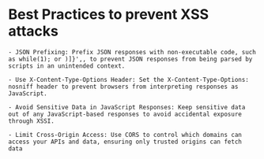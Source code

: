 # Best Practices to prevent XSS attacks

    - JSON Prefixing: Prefix JSON responses with non-executable code, such as while(1); or )]}',, to prevent JSON responses from being parsed by scripts in an unintended context.

    - Use X-Content-Type-Options Header: Set the X-Content-Type-Options: nosniff header to prevent browsers from interpreting responses as JavaScript.

    - Avoid Sensitive Data in JavaScript Responses: Keep sensitive data out of any JavaScript-based responses to avoid accidental exposure through XSSI.

    - Limit Cross-Origin Access: Use CORS to control which domains can access your APIs and data, ensuring only trusted origins can fetch data
